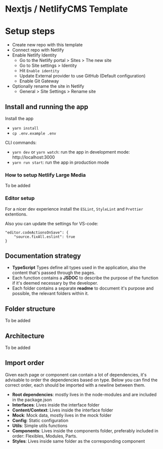 # Nextjs / NetlifyCMS Template

# Setup steps

- Create new repo with this template
- Connect repo with Netlify
- Enable Netlify Identity
  - Go to the Netlify portal > Sites > The new site
  - Go to Site settings > Identity
  - Hit `Enable identity`
  - Update External provider to use GitHub (Default configuration)
  - Enable Git Gateway
- Optionally rename the site in Netlify
  - General > Site Settings > Rename site

## Install and running the app

Install the app

- `yarn install`
- `cp .env.example .env`

CLI commands:

- `yarn dev` or `yarn watch`: run the app in development mode: http://localhost:3000
- `yarn run start`: run the app in production mode

### How to setup Netlify Large Media

To be added

### Editor setup

For a nicer dev experience install the `ESLint`, `StyleLint` and `Prettier` extentions.

Also you can update the settings for VS-code:

```
"editor.codeActionsOnSave": {
    "source.fixAll.eslint": true
}
```

## Documentation strategy

- **TypeScript** Types define all types used in the application, also the content that's passed through the pages.
- Each function contains a **JSDOC** to describe the purpose of the function if it's deemed necessary by the developer.
- Each folder contains a separate **readme** to document it's purpose and possible, the relevant folders within it.

## Folder structure

To be added

## Architecture

To be added

## Import order

Given each page or component can contain a lot of dependencies, it's advisable to order the dependencies based on type. Below you can find the correct order, each should be imported with a newline between them.

- **Root dependencies**: mostly lives in the node-modules and are included in the package.json
- **Interfaces**: Lives inside the interface folder
- **Content/Context**: Lives inside the interface folder
- **Mock**: Mock data, mostly lives in the mock folder
- **Config**: Static configuration
- **Utils**: Simple utils functions
- **Components**: Lives inside the components folder, preferably included in order: Flexibles, Modules, Parts.
- **Styles**: Lives inside same folder as the corresponding component
